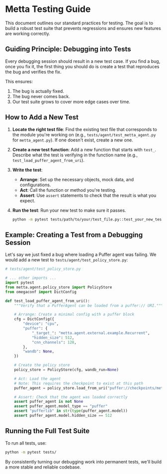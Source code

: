 # Metta Testing Guide

This document outlines our standard practices for testing. The goal is to build a robust test suite that prevents regressions and ensures new features are working correctly.

## Guiding Principle: Debugging into Tests

Every debugging session should result in a new test case. If you find a bug, once you fix it, the first thing you should do is create a test that reproduces the bug and verifies the fix.

This ensures:
1. The bug is actually fixed.
2. The bug never comes back.
3. Our test suite grows to cover more edge cases over time.

## How to Add a New Test

1. **Locate the right test file**: Find the existing test file that corresponds to the module you're working on (e.g., `tests/agent/test_metta_agent.py` for `metta_agent.py`). If one doesn't exist, create a new one.

2. **Create a new test function**: Add a new function that starts with `test_`. Describe what the test is verifying in the function name (e.g., `test_load_puffer_agent_from_uri`).

3. **Write the test**:
   - **Arrange**: Set up the necessary objects, mock data, and configurations.
   - **Act**: Call the function or method you're testing.
   - **Assert**: Use `assert` statements to check that the result is what you expect.

4. **Run the test**: Run your new test to make sure it passes.
   ```bash
   python -m pytest tests/path/to/your/test_file.py::test_your_new_test
   ```

## Example: Creating a Test from a Debugging Session

Let's say we just fixed a bug where loading a Puffer agent was failing. We would add a new test to `tests/agent/test_policy_store.py`:

```python
# tests/agent/test_policy_store.py

# ... other imports ...
import pytest
from metta.agent.policy_store import PolicyStore
from omegaconf import DictConfig

def test_load_puffer_agent_from_uri():
    """Verify that a PufferAgent can be loaded from a puffer:// URI."""

    # Arrange: Create a minimal config with a puffer block
    cfg = DictConfig({
        "device": "cpu",
        "puffer": {
            "_target_": "metta.agent.external.example.Recurrent",
            "hidden_size": 512,
            "cnn_channels": 128,
        },
        "wandb": None,
    })

    # Create the policy store
    policy_store = PolicyStore(cfg, wandb_run=None)

    # Act: Load the agent
    # Note: This requires the checkpoint to exist at this path
    puffer_agent = policy_store.load_from_uri("puffer://checkpoints/metta-new/metta.pt")

    # Assert: Check that the agent was loaded correctly
    assert puffer_agent is not None
    assert puffer_agent.model_type == "puffer"
    assert "pufferlib" in str(type(puffer_agent.model))
    assert puffer_agent.model.hidden_size == 512
```

## Running the Full Test Suite

To run all tests, use:
```bash
python -m pytest tests/
```

By consistently turning our debugging work into permanent tests, we'll build a more stable and reliable codebase.
